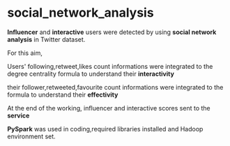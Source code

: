 # social_network_analysis

**Influencer** and **interactive** users were detected by using **social network analysis** in Twitter dataset.

For this aim,

Users' following,retweet,likes count informations were integrated to the degree centrality formula to understand their **interactivity**

their follower,retweeted,favourite count informations were integrated to the formula to understand their **effectivity**
       
At the end of the working, influencer and interactive scores sent to the **service**

**PySpark** was used in coding,required libraries installed and Hadoop environment set.
